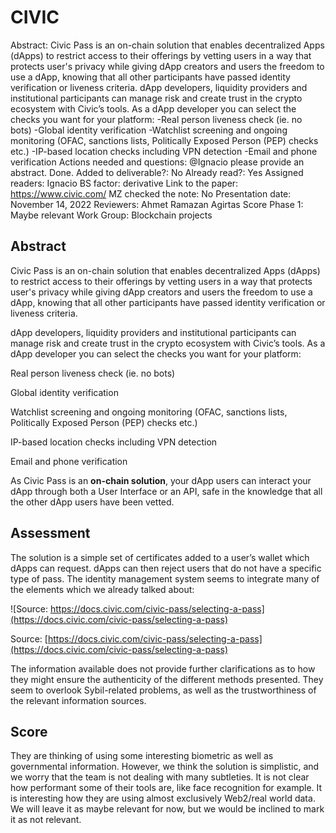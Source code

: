 # CIVIC

Abstract: Civic Pass is an on-chain solution that enables decentralized Apps (dApps) to restrict access to their offerings by vetting users in a way that protects user's privacy while giving dApp creators and users the freedom to use a dApp, knowing that all other participants have passed identity verification or liveness criteria.
dApp developers, liquidity providers and institutional participants can manage risk and create trust in the crypto ecosystem with Civic’s tools. As a dApp developer you can select the checks you want for your platform:
-Real person liveness check (ie. no bots)
-Global identity verification
-Watchlist screening and ongoing monitoring (OFAC, sanctions lists, Politically Exposed Person (PEP) checks etc.)
-IP-based location checks including VPN detection
-Email and phone verification
Actions needed and questions: @Ignacio please provide an abstract. Done.
Added to deliverable?: No
Already read?: Yes
Assigned readers: Ignacio
BS factor: derivative
Link to the paper: https://www.civic.com/
MZ checked the note: No
Presentation date: November 14, 2022
Reviewers: Ahmet Ramazan Agirtas
Score Phase 1: Maybe relevant
Work Group: Blockchain projects

## Abstract

Civic Pass is an on-chain solution that enables decentralized Apps (dApps) to restrict access to their offerings by vetting users in a way that protects user's privacy while giving dApp creators and users the freedom to use a dApp, knowing that all other participants have passed identity verification or liveness criteria.

dApp developers, liquidity providers and institutional participants can manage risk and create trust in the crypto ecosystem with Civic’s tools. As a dApp developer you can select the checks you want for your platform:

Real person liveness check (ie. no bots)

Global identity verification

Watchlist screening and ongoing monitoring (OFAC, sanctions lists, Politically Exposed Person (PEP) checks etc.)

IP-based location checks including VPN detection

Email and phone verification

As Civic Pass is an **on-chain solution**, your dApp users can interact your dApp through both a User Interface or an API, safe in the knowledge that all the other dApp users have been vetted.

## Assessment

The solution is a simple set of certificates added to a user’s wallet which dApps can request. dApps can then reject users that do not have a specific type of pass. The identity management system seems to integrate many of the elements which we already talked about:

![Source: [https://docs.civic.com/civic-pass/selecting-a-pass](https://docs.civic.com/civic-pass/selecting-a-pass) ](CIVIC%2053237206fefc489faad7226c7a3e4497/Capture_decran_2022-11-09_a_14.53.46.png)

Source: [https://docs.civic.com/civic-pass/selecting-a-pass](https://docs.civic.com/civic-pass/selecting-a-pass) 

The information available does not provide further clarifications as to how they might ensure the authenticity of the different methods presented. They seem to overlook Sybil-related problems, as well as the trustworthiness of the relevant information sources.

## Score

They are thinking of using some interesting biometric as well as governmental information. However, we think the solution is simplistic, and we worry that the team is not dealing with many subtleties. It is not clear how performant some of their tools are, like face recognition for example. It is interesting how they are using almost exclusively Web2/real world data. We will leave it as maybe relevant for now, but we would be inclined to mark it as not relevant.